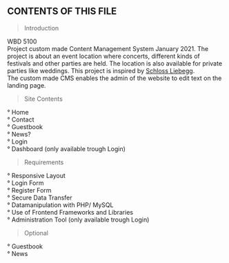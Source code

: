 CONTENTS OF THIS FILE
---------------------

> Introduction

WBD 5100 <br>
Project custom made Content Management System January 2021. 
The project is about an event location where concerts, different kinds of festivals and other parties are held. The location is also available for private parties like weddings. This project is inspired by <a href="https://www.schloss-liebegg.ch/" target="_blank" rel="noopener" title="facebook icon">Schloss Liebegg</a>. <br>
The custom made CMS enables the admin of the website to edit text on the landing page.

 > Site Contents

° Home <br>
° Contact <br>
° Guestbook <br>
° News? <br>
° Login <br>
° Dashboard (only available trough Login) <br>

 > Requirements

° Responsive Layout <br>
° Login Form <br>
° Register Form <br>
° Secure Data Transfer <br>
° Datamanipulation with PHP/ MySQL <br>
° Use of Frontend Frameworks and Libraries <br>
° Administration Tool (only available trough Login)

 > Optional

 ° Guestbook <br>
 ° News <br>

<!-- <img src="images/Logo.png"> -->

